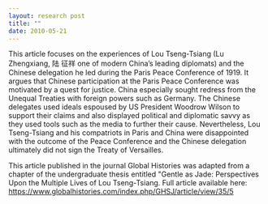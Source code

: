 ```yaml
---
layout: research post
title: ""
date: 2010-05-21
---
```

This article focuses on the experiences of Lou Tseng-Tsiang (Lu Zhengxiang, 陆 征祥 one of modern China’s leading diplomats) and the Chinese delegation he led during the Paris Peace Conference of 1919. It argues that Chinese participation at the Paris Peace Conference was motivated by a quest for justice. China especially sought redress from the Unequal Treaties with foreign powers such as Germany. The Chinese delegates used ideals espoused by US President Woodrow Wilson to support their claims and also displayed political and diplomatic savvy as they used tools such as the media to further their cause. Nevertheless, Lou Tseng-Tsiang and his compatriots in Paris and China were disappointed with the outcome of the Peace Conference and the Chinese delegation ultimately did not sign the Treaty of Versailles.

This article published in the journal Global Histories was adapted from a chapter of the undergraduate thesis entitled "Gentle as Jade: Perspectives Upon the Multiple Lives of Lou Tseng-Tsiang. Full article available here: https://www.globalhistories.com/index.php/GHSJ/article/view/35/5 
